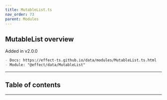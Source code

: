 ```yaml
---
title: MutableList.ts
nav_order: 73
parent: Modules
---
```


## MutableList overview

Added in v2.0.0

```md
- Docs: https://effect-ts.github.io/data/modules/MutableList.ts.html
- Module: "@effect/data/MutableList"
```

---

<h2 class="text-delta">Table of contents</h2>

---
